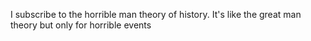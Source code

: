 I subscribe to the horrible man theory of history. It's like the great man theory but only for horrible events

